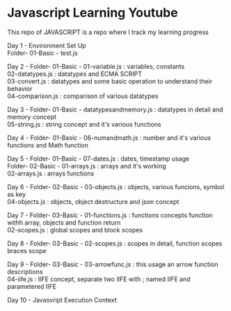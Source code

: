 # Javascript Learning Youtube

This repo of JAVASCRIPT is a repo where I track my learning progress

Day 1 - Environment Set Up   <br>
        Folder- 01-Basic - test.js

Day 2 - Folder- 01-Basic - 01-variable.js : variables, constants  <br>
                           02-datatypes.js : datatypes  and ECMA SCRIPT  <br>
                           03-convert.js : datatypes and some basic operation to understand their behavior  <br>
                           04-comparison.js : comparison of various datatypes  <br>

Day 3 - Folder- 01-Basic - datatypesandmemory.js : datatypes in detail and memory concept  <br>
                           05-string.js : string concept and it's various functions

Day 4 - Folder- 01-Basic - 06-numandmath.js : number and it's various functions and Math function

Day 5 - Folder- 01-Basic - 07-dates.js : dates, timestamp usage <br>
        Folder- 02-Basic - 01-arrays.js : arrays and it's working  <br>
                           02-arrays.js : arrays functions 
                           
Day 6 - Folder- 02-Basic - 03-objects.js : objects, various funcions, symbol as key  <br>
                        04-objects.js : objects, object destructure and json concept  <br>


Day 7 - Folder- 03-Basic - 01-functions.js : functions concepts function withh array, objects and function return <br>
                           02-scopes.js : global scopes and block scopes <br>

Day 8 - Folder- 03-Basic - 02-scopes.js : scopes in detail, function scopes braces scope <br>

Day 9 - Folder- 03-Basic - 03-arrowfunc.js : this usage an arrow function descriptions <br>
                           04-iife.js : IIFE concept, separate two IIFE with ; named IIFE and parametered IIFE


Day 10 - Javasvript Execution Context
         
